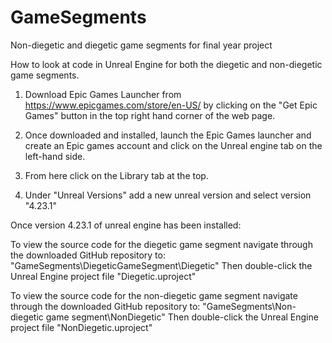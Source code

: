 # GameSegments
Non-diegetic and diegetic game segments for final year project

How to look at code in Unreal Engine for both the diegetic and non-diegetic game segments.

1. Download Epic Games Launcher from https://www.epicgames.com/store/en-US/ by clicking on the "Get Epic Games" button in the top right hand corner of the web page.

3. Once downloaded and installed, launch the Epic Games launcher and create an Epic games account and click on the Unreal engine tab on the left-hand side.

4.  From here click on the Library tab at the top.

5. Under "Unreal Versions" add a new unreal version and select version "4.23.1"


Once version 4.23.1 of unreal engine has been installed:

To view the source code for the diegetic game segment navigate through the downloaded GitHub repository to:
"GameSegments\DiegeticGameSegment\Diegetic"
Then double-click the Unreal Engine project file "Diegetic.uproject"

To view the source code for the non-diegetic game segment navigate through the downloaded GitHub repository to:
"GameSegments\Non-diegetic game segment\NonDiegetic"
Then double-click the Unreal Engine project file "NonDiegetic.uproject"
